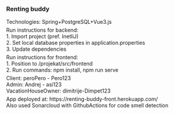 <h3>Renting buddy</h3>
<div>Technologies: Spring+PostgreSQL+Vue3.js</div>

<div style="display:flex;flex-direction:column;margin-top:5px;">
  <label>Run instructions for backend:</label>
  <label>1. Import project (pref. InetliJ)</label>
  <label>2. Set local database properties in application.properties</label>
  <label>3. Update dependencies</label>
 </div>
 
 <div style="display:flex;flex-direction:column;margin-top:5px;">
  <label>Run instructions for frontend:</label>
  <label>1. Position to /projekat/src/frontend</label>
  <label>2. Run commands: npm install, npm run serve</label>
 </div>
 
 <div style="display:flex;flex-direction:column;margin-top:5px;">
  <label>Client: peroPero - Pero123</label>
  <label>Admin:  Andrej   - asi123</label>
  <label>VacationHouseOwner: dimitrije-Dimpet123</label>
 </div>
 
 <div style="display:flex;flex-direction:column;margin-top:5px;">
  <label>App deployed at: https://renting-buddy-front.herokuapp.com/ </label>
  <label>Also used Sonarcloud with GithubActions for code smell detection</label>
 </div>
